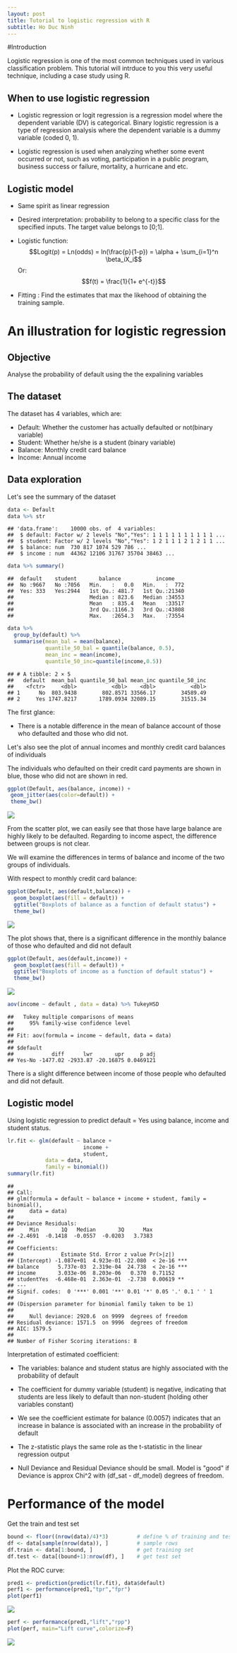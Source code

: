 ```yaml
---
layout: post
title: Tutorial to logistic regression with R
subtitle: Ho Duc Ninh
---
```


#Introduction

Logistic regression is one of the most common techniques used in various classification problem. This tutorial will intrduce to you this very useful technique, including a case study using R.

## When to use logistic regression
 
- Logistic regression or logit regression is a regression model where the dependent variable (DV) is categorical. Binary logistic regression is a type of regression analysis where the dependent variable is a dummy variable (coded 0, 1).

- Logistic regression is used when analyzing whether some event occurred or not, such as voting, participation in a public program, business success or failure, mortality, a hurricane and etc.

## Logistic model

* Same spirit as linear regression

* Desired interpretation: probability to belong to a specific class for the specified inputs. The target value belongs to [0;1].

* Logistic function: 
        $$Logit(p) = Ln(odds) = ln(\frac{p}{1-p}) = \alpha + \sum_{i=1}^n \beta_iX_i$$
    Or:
                          $$f(t) = \frac{1}{1+ e^{-t}}$$

* Fitting : Find the estimates that max the likehood of obtaining the training sample. 

# An illustration for logistic regression 

## Objective

Analyse the probability of default using the the expalining variables

## The dataset

The dataset has 4 variables, which are: 
   
* Default: Whether the customer has  actually defaulted or not(binary variable)
* Student: Whether he/she is a student (binary variable)
* Balance: Monthly credit card balance 
* Income: Annual income

## Data exploration   

 Let's see the summary of the dataset 

```r
data <- Default
data %>% str
```

```
## 'data.frame':	10000 obs. of  4 variables:
##  $ default: Factor w/ 2 levels "No","Yes": 1 1 1 1 1 1 1 1 1 1 ...
##  $ student: Factor w/ 2 levels "No","Yes": 1 2 1 1 1 2 1 2 1 1 ...
##  $ balance: num  730 817 1074 529 786 ...
##  $ income : num  44362 12106 31767 35704 38463 ...
```

```r
data %>% summary()
```

```
##  default    student       balance           income     
##  No :9667   No :7056   Min.   :   0.0   Min.   :  772  
##  Yes: 333   Yes:2944   1st Qu.: 481.7   1st Qu.:21340  
##                        Median : 823.6   Median :34553  
##                        Mean   : 835.4   Mean   :33517  
##                        3rd Qu.:1166.3   3rd Qu.:43808  
##                        Max.   :2654.3   Max.   :73554
```

```r
data %>% 
  group_by(default) %>% 
  summarise(mean_bal = mean(balance),
            quantile_50_bal = quantile(balance, 0.5),
            mean_inc = mean(income),
            quantile_50_inc=quantile(income,0.5))
```

```
## # A tibble: 2 × 5
##   default  mean_bal quantile_50_bal mean_inc quantile_50_inc
##    <fctr>     <dbl>           <dbl>    <dbl>           <dbl>
## 1      No  803.9438        802.8571 33566.17        34589.49
## 2     Yes 1747.8217       1789.0934 32089.15        31515.34
```

 The first glance:
 
* There is a notable difference in the mean of balance account of those who defaulted and those who did not.
 
Let's also see the plot of annual incomes and monthly credit card balances of individuals

The individuals who defaulted on their credit card payments are shown in blue, those who did not are shown in red.


```r
ggplot(Default, aes(balance, income)) + 
 geom_jitter(aes(color=default)) +
 theme_bw() 
```

![](Logistic_Regression_files/figure-html/unnamed-chunk-2-1.png)<!-- -->
 
 From the scatter plot, we can easily see that those have large balance are highly likely to be defaulted. Regarding to income aspect, the difference between groups is not clear.
 
 We will examine the differences in terms of balance and income of the two groups of individuals. 

 With respect to monthly credit card balance: 

```r
ggplot(Default, aes(default,balance)) + 
  geom_boxplot(aes(fill = default)) +
  ggtitle("Boxplots of balance as a function of default status") +
  theme_bw() 
```

![](Logistic_Regression_files/figure-html/unnamed-chunk-3-1.png)<!-- -->
 
 The plot shows that, there is a significant difference in the monthly balance of those who defaulted and did not default
 

```r
ggplot(Default, aes(default,income)) + 
  geom_boxplot(aes(fill = default)) +
  ggtitle("Boxplots of income as a function of default status") +
  theme_bw() 
```

![](Logistic_Regression_files/figure-html/unnamed-chunk-4-1.png)<!-- -->

```r
aov(income ~ default , data = data) %>% TukeyHSD
```

```
##   Tukey multiple comparisons of means
##     95% family-wise confidence level
## 
## Fit: aov(formula = income ~ default, data = data)
## 
## $default
##            diff      lwr       upr     p adj
## Yes-No -1477.02 -2933.87 -20.16875 0.0469121
```

 There is a slight difference between income of those people who defaulted and did not default.

## Logistic model

 Using logistic regression to predict default = Yes using balance, income and student status. 


```r
lr.fit <- glm(default ~ balance +
                        income +
                        student,
            data = data,
            family = binomial())
summary(lr.fit)
```

```
## 
## Call:
## glm(formula = default ~ balance + income + student, family = binomial(), 
##     data = data)
## 
## Deviance Residuals: 
##     Min       1Q   Median       3Q      Max  
## -2.4691  -0.1418  -0.0557  -0.0203   3.7383  
## 
## Coefficients:
##               Estimate Std. Error z value Pr(>|z|)    
## (Intercept) -1.087e+01  4.923e-01 -22.080  < 2e-16 ***
## balance      5.737e-03  2.319e-04  24.738  < 2e-16 ***
## income       3.033e-06  8.203e-06   0.370  0.71152    
## studentYes  -6.468e-01  2.363e-01  -2.738  0.00619 ** 
## ---
## Signif. codes:  0 '***' 0.001 '**' 0.01 '*' 0.05 '.' 0.1 ' ' 1
## 
## (Dispersion parameter for binomial family taken to be 1)
## 
##     Null deviance: 2920.6  on 9999  degrees of freedom
## Residual deviance: 1571.5  on 9996  degrees of freedom
## AIC: 1579.5
## 
## Number of Fisher Scoring iterations: 8
```

Interpretation of estimated coefficient:

* The variables: balance and student status are highly associated with the probability of default

* The coefficient for dummy variable (student) is negative, indicating that students are less likely to default than non-student (holding other variables constant)

* We see the coefficient estimate for balance (0.0057) indicates that an increase in balance is associated with an increase in the probability of default

* The z-statistic plays the same role as the t-statistic in the linear regression output

* Null Deviance and Residual Deviance should be small. Model is "good" if Deviance is approx Chi^2 with (df_sat - df_model) degrees of freedom.

# Performance of the model

Get the train and test set

```r
bound <- floor((nrow(data)/4)*3)         # define % of training and test set
df <- data[sample(nrow(data)), ]         # sample rows 
df.train <- data[1:bound, ]              # get training set
df.test <- data[(bound+1):nrow(df), ]    # get test set
```

Plot the ROC curve:


```r
pred1 <- prediction(predict(lr.fit), data$default)
perf1 <- performance(pred1,"tpr","fpr")
plot(perf1)
```

![](Logistic_Regression_files/figure-html/unnamed-chunk-7-1.png)<!-- -->

```r
perf <- performance(pred1,"lift","rpp")
plot(perf, main="Lift curve",colorize=F)
```

![](Logistic_Regression_files/figure-html/unnamed-chunk-7-2.png)<!-- -->








